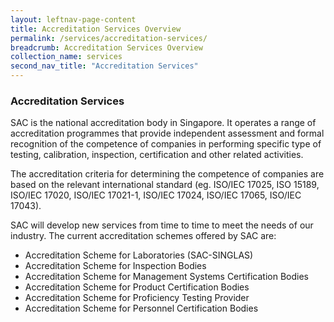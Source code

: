 ```yaml
---
layout: leftnav-page-content
title: Accreditation Services Overview
permalink: /services/accreditation-services/
breadcrumb: Accreditation Services Overview
collection_name: services
second_nav_title: "Accreditation Services"
---
```


### **Accreditation Services**

SAC is the national accreditation body in Singapore. It operates a range of accreditation programmes that provide independent assessment and formal recognition of the competence of companies in performing specific type of testing, calibration, inspection, certification and other related activities.

The accreditation criteria for determining the competence of companies are based on the relevant international standard (eg. ISO/IEC 17025, ISO 15189, ISO/IEC 17020, ISO/IEC 17021-1, ISO/IEC 17024, ISO/IEC 17065, ISO/IEC 17043).

SAC will develop new services from time to time to meet the needs of our industry. The current accreditation schemes offered by SAC are:

* Accreditation Scheme for Laboratories (SAC-SINGLAS)
* Accreditation Scheme for Inspection Bodies
* Accreditation Scheme for Management Systems Certification Bodies
* Accreditation Scheme for Product Certification Bodies
* Accreditation Scheme for Proficiency Testing Provider
* Accreditation Scheme for Personnel Certification Bodies
